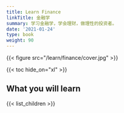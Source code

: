 ```yaml
---
title: Learn Finance
linkTitle: 金融学
summary: 学习金融学，学会理财，做理性的投资者。
date: '2021-01-24'
type: book
weight: 90
---
```


{{< figure src="/learn/finance/cover.jpg" >}}

{{< toc hide_on="xl" >}}

## What you will learn

{{< list_children >}}
